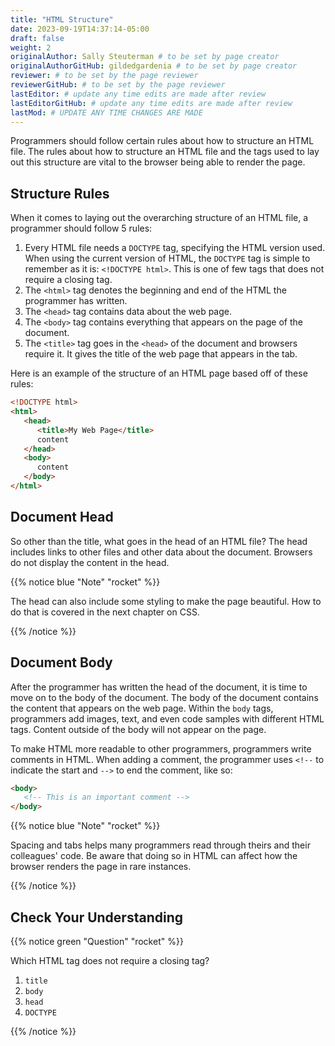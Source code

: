 ```yaml
---
title: "HTML Structure"
date: 2023-09-19T14:37:14-05:00
draft: false
weight: 2
originalAuthor: Sally Steuterman # to be set by page creator
originalAuthorGitHub: gildedgardenia # to be set by page creator
reviewer: # to be set by the page reviewer
reviewerGitHub: # to be set by the page reviewer
lastEditor: # update any time edits are made after review
lastEditorGitHub: # update any time edits are made after review
lastMod: # UPDATE ANY TIME CHANGES ARE MADE
---
```


Programmers should follow certain rules about how to structure an HTML file.
The rules about how to structure an HTML file and the tags used to lay out this structure are vital to the browser being able to render the page.

## Structure Rules

When it comes to laying out the overarching structure of an HTML file, a programmer should follow 5 rules:

1. Every HTML file needs a `DOCTYPE` tag, specifying the HTML version used.
   When using the current version of HTML, the `DOCTYPE` tag is simple to remember as it is: `<!DOCTYPE html>`.
   This is one of few tags that does not require a closing tag.
1. The `<html>` tag denotes the beginning and end of the HTML the programmer has written.
1. The `<head>` tag contains data about the web page.
1. The `<body>` tag contains everything that appears on the page of the document.
1. The `<title>` tag goes in the `<head>` of the document and browsers require it. It gives the title of the web page that appears in the tab.

Here is an example of the structure of an HTML page based off of these rules:

```html {linenos=table}
<!DOCTYPE html>
<html>
   <head>
      <title>My Web Page</title>
      content
   </head>
   <body>
      content
   </body>
</html>
```

## Document Head

So other than the title, what goes in the head of an HTML file?
The head includes links to other files and other data about the document.
Browsers do not display the content in the head.

{{% notice blue "Note" "rocket" %}}

   The head can also include some styling to make the page beautiful.
   How to do that is covered in the next chapter on CSS.

{{% /notice %}}

## Document Body

After the programmer has written the head of the document, it is time to move on to the body of the document.
The body of the document contains the content that appears on the web page.
Within the `body` tags, programmers add images, text, and even code samples with different HTML tags.
Content outside of the body will not appear on the page.

To make HTML more readable to other programmers, programmers write comments in HTML. When adding a comment, the programmer uses `<!--` to indicate the start and `-->` to end the comment, like so:

```html {linenos=table}
<body>
   <!-- This is an important comment -->
</body>
```

{{% notice blue "Note" "rocket" %}}

   Spacing and tabs helps many programmers read through theirs and their colleagues' code.
   Be aware that doing so in HTML can affect how the browser renders the page in rare instances.

{{% /notice %}}

## Check Your Understanding

{{% notice green "Question" "rocket" %}}

   Which HTML tag does not require a closing tag?

   1. `title`
   1. `body`
   1. `head`
   1. `DOCTYPE`

{{% /notice %}}